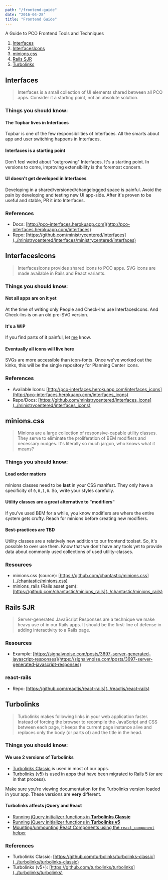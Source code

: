 ```yaml
---
path: "/frontend-guide"
date: "2016-04-28"
title: "Frontend Guide"
---
```


A Guide to PCO Frontend Tools and Techniques

1. [Interfaces](#interfaces)
1. [InterfacesIcons](#interfacesicons)
1. [minions.css](#minionscss)
1. [Rails SJR](#rails-sjr)
1. [Turbolinks](#turbolinks)

## Interfaces
> Interfaces is a small collection of UI elements shared between all PCO apps. Consider it a starting point, not an absolute solution.

### Things you should know:

#### The Topbar lives in Interfaces
Topbar is one of the few responsibilities of Interfaces. All the smarts about app and user switching happens in Interfaces.

#### Interfaces is a starting point
Don't feel weird about "outgrowing" Interfaces. It's a starting point. In versions to come, improving extensibility is the foremost concern.

#### UI doesn't get developed in Interfaces
Developing in a shared/versioned/changelogged space is painful. Avoid the pain by developing and testing new UI app-side. After it's proven to be useful and stable, PR it into Interfaces.

### References
* Docs: [http://pco-interfaces.herokuapp.com](http://pco-interfaces.herokuapp.com/interfaces)  
* Repo: [https://github.com/ministrycentered/interfaces](../ministrycentered/interfaces/ministrycentered/interfaces)

## InterfacesIcons
> InterfacesIcons provides shared icons to PCO apps. SVG icons are made available in Rails and React variants.

### Things you should know:

#### Not all apps are on it yet
At the time of writing only People and Check-Ins use InterfacesIcons. And Check-Ins is on an old pre-SVG version.

#### It's a WIP
If you find parts of it painful, let [me](../chantastic) know.

#### Eventually all icons will live here
SVGs are more accessible than icon-fonts. Once we've worked out the kinks, this will be the single repository for Planning Center icons.

### References
* Available Icons: [http://pco-interfaces.herokuapp.com/interfaces_icons](http://pco-interfaces.herokuapp.com/interfaces_icons)  
* Repo/Docs: [https://github.com/ministrycentered/interfaces_icons](../ministrycentered/interfaces_icons)

## minions.css
> Minions are a large collection of responsive-capable utility classes. They serve to eliminate the proliferation of BEM modifiers and necessary nudges. It's literally so much jargon, who knows what it means?

### Things you should know:

#### Load order matters
minions classes need to be **last** in your CSS manifest. They only have a specificity of `0,0,1,0`. So, write your styles carefully.

#### Utility classes are a great alternative to "modifiers"
If you've used BEM for a while, you know modifiers are where the entire system gets crufty. Reach for minions before creating new modifiers.

#### Best-practices are TBD
Utility classes are a relatively new addition to our frontend toolset. So, it's possible to over use them. Know that we don't have any tools yet to provide data about commonly used collections of used utility-classes.

### Resources
* minions.css (source): [https://github.com/chantastic/minions.css](../chantastic/minions.css)  
* minions_rails (Rails asset gem): [https://github.com/chantastic/minions_rails](../chantastic/minions_rails)  

## Rails SJR
> Server-generated JavaScript Responses are a technique we make heavy use of in our Rails apps. It should be the first-line of defense in adding interactivity to a Rails page.

### Resources

* Example: [https://signalvnoise.com/posts/3697-server-generated-javascript-responses](https://signalvnoise.com/posts/3697-server-generated-javascript-responses)

### react-rails

* Repo: [https://github.com/reactjs/react-rails](../reactjs/react-rails)

## Turbolinks
> Turbolinks makes following links in your web application faster. Instead of forcing the browser to recompile the JavaScript and CSS between each page, it keeps the current page instance alive and replaces only the body (or parts of) and the title in the head.

### Things you should know:

#### We use 2 versions of Turbolinks
* [Turbolinks Classic](../turbolinks/turbolinks-classic) is used in most of our apps.
* [Turbolinks (v5)](../turbolinks/turbolinks) is used in apps that have been migrated to Rails 5 (or are in that process).

Make sure you're viewing documentation for the Turbolinks version loaded in your app. These versions are **very** different.

#### Turbolinks affects jQuery and React
* [Running jQuery initializer functions in **Turbolinks Classic**](../turbolinks/turbolinks#running-javascript-when-a-page-loads)
* [Running jQuery initializer functions in **Turbolinks v5**](../turbolinks/turbolinks#running-javascript-when-a-page-loads)
* [Mounting/unmounting React Components using the `react_component` helper](../reactjs/react-rails#rendering--mounting)

### References
* Turbolinks Classic: [https://github.com/turbolinks/turbolinks-classic](../turbolinks/turbolinks-classic)
* Turbolinks (v5+): [https://github.com/turbolinks/turbolinks](../turbolinks/turbolinks)
